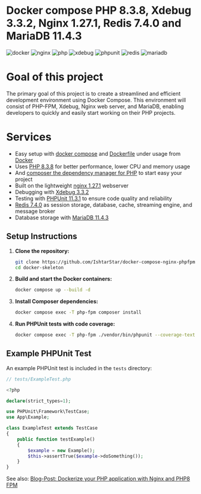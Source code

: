 # Docker compose PHP 8.3.8, Xdebug 3.3.2, Nginx 1.27.1, Redis 7.4.0 and MariaDB 11.4.3

![docker](https://img.shields.io/badge/Docker-compose-brightgreen.svg)
![nginx](https://img.shields.io/badge/nginx-1.27.1-brightgreen.svg)
![php](https://img.shields.io/badge/PHP_FPM-8.3.8-brightgreen.svg)
![xdebug](https://img.shields.io/badge/Xdebug-3.3.2-brightgreen.svg)
![phpunit](https://img.shields.io/badge/PHPUnit-11.3.1-brightgreen.svg)
![redis](https://img.shields.io/badge/Redis-7.4.0-brightgreen.svg)
![mariadb](https://img.shields.io/badge/MariaDB-11.4.3-brightgreen.svg)

# Goal of this project

The primary goal of this project is to create a streamlined and efficient development environment using Docker Compose. This environment will consist of PHP-FPM, Xdebug, Nginx web server, and MariaDB, enabling developers to quickly and easily start working on their PHP projects.

# Services

* Easy setup with [docker compose](https://docs.docker.com/compose/) and [Dockerfile](https://docs.docker.com/engine/reference/builder/) under usage from [Docker](https://www.docker.com)
* Uses [PHP 8.3.8](https://www.php.net) for better performance, lower CPU and memory usage
* And [composer the dependency manager for PHP](https://getcomposer.org) to start easy your project
* Built on the lightweight [nginx 1.27.1](https://nginx.org) webserver
* Debugging with [Xdebug 3.3.2](https://xdebug.org)
* Testing with [PHPUnit 11.3.1](https://phpunit.de) to ensure code quality and reliability
* [Redis 7.4.0](https://redis.io) as session storage, database, cache, streaming engine, and message broker
* Database storage with [MariaDB 11.4.3](https://mariadb.org)

## Setup Instructions

1. **Clone the repository:**
   ```sh
   git clone https://github.com/IshtarStar/docker-compose-nginx-phpfpm-xdebug-mariadb.git ./docker-skeleton
   cd docker-skeleton
   ```

2. **Build and start the Docker containers:**
   ```sh
   docker compose up --build -d
   ```

3. **Install Composer dependencies:**
   ```sh
   docker compose exec -T php-fpm composer install
   ```

4. **Run PHPUnit tests with code coverage:**
   ```sh
   docker compose exec -T php-fpm ./vendor/bin/phpunit --coverage-text --testdox tests
   ```

## Example PHPUnit Test

An example PHPUnit test is included in the `tests` directory:

```php
// tests/ExampleTest.php

<?php

declare(strict_types=1);

use PHPUnit\Framework\TestCase;
use App\Example;

class ExampleTest extends TestCase
{
    public function testExample()
    {
        $example = new Example();
        $this->assertTrue($example->doSomething());
    }
}
```

See also:
[Blog-Post: Dockerize your PHP application with Nginx and PHP8 FPM](https://marc.it/dockerize-application-with-nginx-and-php8/)
